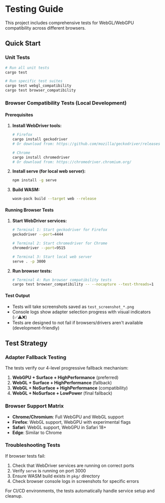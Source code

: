# Testing Guide

This project includes comprehensive tests for WebGL/WebGPU compatibility across different browsers.

## Quick Start

### Unit Tests
```bash
# Run all unit tests
cargo test

# Run specific test suites
cargo test webgl_compatibility
cargo test browser_compatibility
```

### Browser Compatibility Tests (Local Development)

#### Prerequisites
1. **Install WebDriver tools:**
   ```bash
   # Firefox
   cargo install geckodriver
   # Or download from: https://github.com/mozilla/geckodriver/releases
   
   # Chrome
   cargo install chromedriver
   # Or download from: https://chromedriver.chromium.org/
   ```

2. **Install serve (for local web server):**
   ```bash
   npm install -g serve
   ```

3. **Build WASM:**
   ```bash
   wasm-pack build --target web --release
   ```

#### Running Browser Tests
1. **Start WebDriver services:**
   ```bash
   # Terminal 1: Start geckodriver for Firefox
   geckodriver --port=4444
   
   # Terminal 2: Start chromedriver for Chrome  
   chromedriver --port=9515
   
   # Terminal 3: Start local web server
   serve . -p 3000
   ```

2. **Run browser tests:**
   ```bash
   # Terminal 4: Run browser compatibility tests
   cargo test browser_compatibility -- --nocapture --test-threads=1
   ```

#### Test Output
- Tests will take screenshots saved as `test_screenshot_*.png`
- Console logs show adapter selection progress with visual indicators (✅⚠️❌)
- Tests are designed to not fail if browsers/drivers aren't available (development-friendly)

## Test Strategy

### Adapter Fallback Testing
The tests verify our 4-level progressive fallback mechanism:

1. **WebGPU + Surface + HighPerformance** (preferred)
2. **WebGL + Surface + HighPerformance** (fallback)
3. **WebGL + NoSurface + HighPerformance** (compatibility)
4. **WebGL + NoSurface + LowPower** (final fallback)

### Browser Support Matrix
- **Chrome/Chromium**: Full WebGPU and WebGL support
- **Firefox**: WebGL support, WebGPU with experimental flags
- **Safari**: WebGL support, WebGPU in Safari 18+
- **Edge**: Similar to Chrome

### Troubleshooting Tests

If browser tests fail:
1. Check that WebDriver services are running on correct ports
2. Verify `serve` is running on port 3000
3. Ensure WASM build exists in `pkg/` directory
4. Check browser console logs in screenshots for specific errors

For CI/CD environments, the tests automatically handle service setup and cleanup.